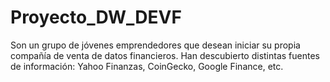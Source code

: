 # Proyecto_DW_DEVF
Son un grupo de jóvenes emprendedores que desean iniciar su propia compañía de venta de datos financieros.  Han descubierto distintas fuentes de información: Yahoo Finanzas, CoinGecko, Google Finance,  etc.
